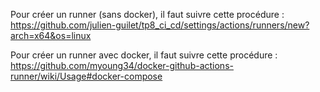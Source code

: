Pour créer un runner (sans docker), il faut suivre cette procédure : 
https://github.com/julien-guilet/tp8_ci_cd/settings/actions/runners/new?arch=x64&os=linux

Pour créer un runner avec docker, il faut suivre cette procédure :
https://github.com/myoung34/docker-github-actions-runner/wiki/Usage#docker-compose 
